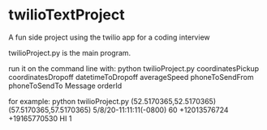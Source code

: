 # twilioTextProject
A fun side project using the twilio app for a coding interview

twilioProject.py is the main program.

run it on the command line with:
python twilioProject.py coordinatesPickup coordinatesDropoff datetimeToDropoff averageSpeed phoneToSendFrom phoneToSendTo Message orderId

for example:
python twilioProject.py (52.5170365,52.5170365) (57.5170365,57.5170365) 5/8/20-11:11:11(-0800) 60 +12013576724 +19165770530 HI 1
